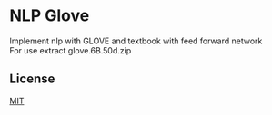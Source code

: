 # NLP Glove
Implement nlp with GLOVE and textbook with feed forward network
</br>
For use extract glove.6B.50d.zip

## License
[MIT](https://choosealicense.com/licenses/mit/)

